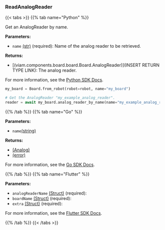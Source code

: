 ### ReadAnalogReader

{{< tabs >}}
{{% tab name="Python" %}}

Get an AnalogReader by name.

**Parameters:**

- `name` [(str)](https://docs.python.org/3/library/stdtypes.html#text-sequence-type-str) (required): Name of the analog reader to be retrieved.


**Returns:**

- [(viam.components.board.board.Board.AnalogReader)](INSERT RETURN TYPE LINK): The analog reader.

For more information, see the [Python SDK Docs](https://python.viam.dev/autoapi/viam/components/board/client/index.html#viam.components.board.client.BoardClient.analog_reader_by_name).

``` python {class="line-numbers linkable-line-numbers"}
my_board = Board.from_robot(robot=robot, name="my_board")

# Get the AnalogReader "my_example_analog_reader".
reader = await my_board.analog_reader_by_name(name="my_example_analog_reader")

```

{{% /tab %}}
{{% tab name="Go" %}}

**Parameters:**

- `name`[(string)](<INSERT PARAM TYPE LINK>)

**Returns:**

- [(Analog)](<INSERT PARAM TYPE LINK>)
- [(error)](<INSERT PARAM TYPE LINK>)

For more information, see the [Go SDK Docs](https://pkg.go.dev/go.viam.com/rdk/components/board#Board).

{{% /tab %}}
{{% tab name="Flutter" %}}

**Parameters:**

- `analogReaderName` [(Struct)](https://api.flutter.dev/flutter/dart-core/String-class.html) (required):
- `boardName` [(Struct)](https://api.flutter.dev/flutter/dart-core/String-class.html) (required):
- `extra` [(Struct)](https://api.flutter.dev/flutter/dart-core/String-class.html) (required):


For more information, see the [Flutter SDK Docs](https://flutter.viam.dev/viam_protos.component.board/BoardServiceClient/readAnalogReader.html).

{{% /tab %}}
{{< /tabs >}}
